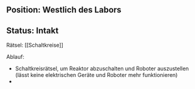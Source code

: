 ## Position: Westlich des Labors
## Status: Intakt

Rätsel: [[Schaltkreise]]

Ablauf:
* Schaltkreisrätsel, um Reaktor abzuschalten und Roboter auszustellen (lässt keine elektrischen Geräte und Roboter mehr funktionieren)
* 